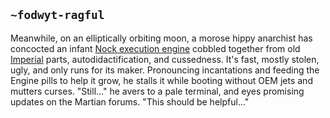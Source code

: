 ## `~fodwyt-ragful`
Meanwhile, on an elliptically orbiting moon, a morose hippy anarchist has concocted an infant [Nock execution engine](https://github.com/frodwith/jaque) cobbled together from old [Imperial](http://graalvm.github.io/truffle/javadoc/com/oracle/truffle/tutorial/package-summary.html) parts, autodidactification, and cussedness. It's fast, mostly stolen, ugly, and only runs for its maker. Pronouncing incantations and feeding the Engine pills to help it grow, he stalls it while booting without OEM jets and mutters curses. "Still..." he avers to a pale terminal, and eyes promising updates on the Martian forums. "This should be helpful..."